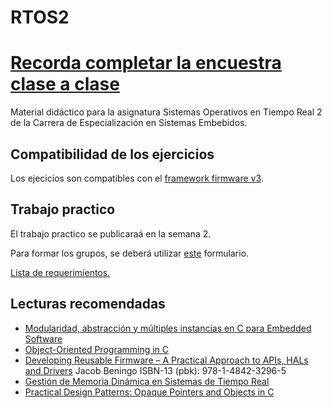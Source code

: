 # RTOS2
# [**Recorda completar la encuestra clase a clase**](https://forms.gle/RvphazRZdpaU6VWG8)

Material didáctico para la asignatura Sistemas Operativos en Tiempo Real 2 de la Carrera de Especialización en Sistemas Embebidos.

## Compatibilidad de los ejercicios

Los ejecicios son compatibles con el [framework firmware v3](https://github.com/epernia/firmware_v3).

## Trabajo practico

El trabajo practico se publicaraá en la semana 2.

Para formar los grupos, se deberá utilizar [este](https://forms.gle/4VeFoNuXjGsgPJFz6) formulario.

[Lista de requerimientos.](https://docs.google.com/spreadsheets/d/1-VyaQY0eDLpg12Eqkxe7_bfCb77LKIbDfVTNDGFBpu0/edit?usp=sharing)
## Lecturas recomendadas

- [Modularidad, abstracción y múltiples instancias en C para Embedded Software](https://embedded-exploited.blogspot.com/2014/04/generalizacion-encapsulamiento-abstraccion-modularidad-oop.html)
- [Object-Oriented Programming in C](https://www.state-machine.com/doc/AN_OOP_in_C.pdf)
- [Developing Reusable Firmware – A Practical Approach to APIs, HALs and Drivers](https://www.beningo.com/store/developing-reusable-firmware-a-practical-approach-to-apis-hals-and-drivers/) Jacob Beningo ISBN-13 (pbk): 978-1-4842-3296-5
- [Gestión de Memoria Dinámica en Sistemas de Tiempo Real](http://www.gii.upv.es/tlsf/files/papers/mmasmano_phdthesis.pdf)
- [Practical Design Patterns: Opaque Pointers and Objects in C](https://interrupt.memfault.com/blog/opaque-pointers)
